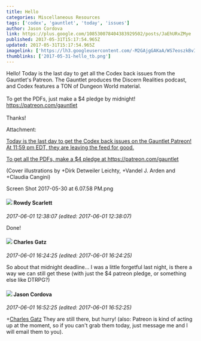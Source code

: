 ```yaml
---
title: Hello
categories: Miscellaneous Resources
tags: ['codex', 'gauntlet', 'today', 'issues']
author: Jason Cordova
link: https://plus.google.com/108530078404383929502/posts/JaEhURxZMye
published: 2017-05-31T15:17:54.965Z
updated: 2017-05-31T15:17:54.965Z
imagelink: ['https://lh3.googleusercontent.com/-M2GAjgGAKaA/WS7eoszkBvI/AAAAAAAAbyU/vu5LiANiR6cx9M79-sl0007NQkV5iARegCJoC/w1110-h1390/Screen%2BShot%2B2017-05-30%2Bat%2B6.07.58%2BPM.png']
thumblinks: ['2017-05-31-hello_tb.png']
---
```


Hello! Today is the last day to get all the Codex back issues from the Gauntlet&#39;s Patreon. The Gauntlet produces the Discern Realities podcast, and Codex features a TON of Dungeon World material. <br /><br />To get the PDFs, just make a $4 pledge by midnight! <br /><a href="https://patreon.com/gauntlet" class="ot-anchor">https://patreon.com/gauntlet</a><br /><br />Thanks! 


Attachment:

<a href='https://plus.google.com/photos/108530078404383929502/albums/6426318509453508673/6426318509107840754?sqi=100084733231320276299&sqsi=ce1a3f63-0134-470d-90ae-6eb5a12174e9'>Today is the last day to get the Codex back issues on the Gauntlet Patreon! At 11:59 pm EDT, they are leaving the feed for good.

To get all the PDFs, make a $4 pledge at https://patreon.com/gauntlet

(Cover illustrations by +Dirk Detweiler Leichty, +Vandel J. Arden and +Claudia Cangini)﻿</a>


Screen Shot 2017-05-30 at 6.07.58 PM.png
<div id='comment z13esrj55nedzv1vd22ye5wqnsqfwzg3b'>
  <h4><img src='{{site.baseurl}}//images/avatars/112329059462868758060_photo.jpg'> Rowdy Scarlett</h4>
      <p><cite>2017-06-01 12:38:07 (edited: 2017-06-01 12:38:07)</cite></p>
        <p>Done!</p>
</div>
        

<div id='comment z13esrj55nedzv1vd22ye5wqnsqfwzg3b'>
  <h4><img src='{{site.baseurl}}//images/avatars/114565208078196505939_photo.jpg'> Charles Gatz</h4>
      <p><cite>2017-06-01 16:24:25 (edited: 2017-06-01 16:24:25)</cite></p>
        <p>So about that midnight deadline... I was a little forgetful last night, is there a way we can still get these (with just the $4 patreon pledge, or something else like DTRPG?)</p>
</div>
        

<div id='comment z13esrj55nedzv1vd22ye5wqnsqfwzg3b'>
  <h4><img src='{{site.baseurl}}//images/avatars/108530078404383929502_photo.jpg'> Jason Cordova</h4>
      <p><cite>2017-06-01 16:52:25 (edited: 2017-06-01 16:52:25)</cite></p>
        <p><span class="proflinkWrapper"><span class="proflinkPrefix">+</span><a class="proflink" href="https://plus.google.com/114565208078196505939" oid="114565208078196505939">Charles Gatz</a></span> They are still there, but hurry! (also: Patreon is kind of acting up at the moment, so if you can&#39;t grab them today, just message me and I will email them to you). <br /></p>
</div>
        